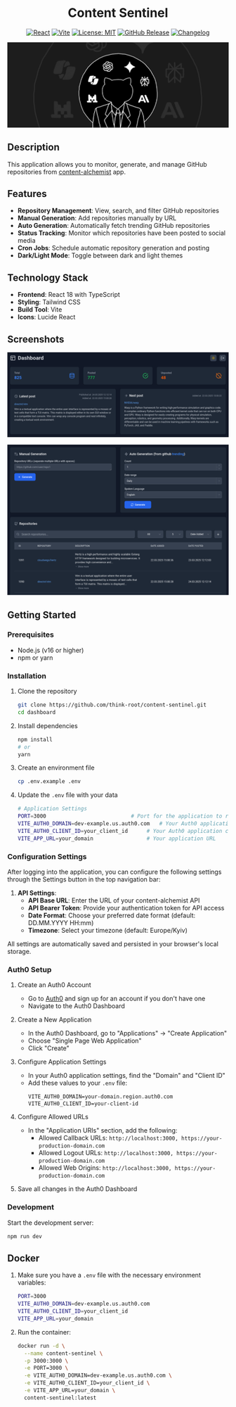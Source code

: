 <h1 align="center">Content Sentinel</h1>

<div align="center">

[![React](https://img.shields.io/badge/React-18.3.1-61DAFB?style=flat-square&logo=react)](https://reactjs.org/)
[![Vite](https://img.shields.io/badge/Vite-6.2.2-646CFF?style=flat-square&logo=vite)](https://vitejs.dev/)
[![License: MIT](https://img.shields.io/badge/License-MIT-yellow.svg)](https://opensource.org/licenses/MIT)
[![GitHub Release](https://img.shields.io/github/v/release/think-root/content-sentinel?style=flat-square)](https://github.com/think-root/content-sentinel/releases)
[![Changelog](https://img.shields.io/badge/changelog-view-blue?style=flat-square)](https://github.com/think-root/content-sentinel/blob/main/CHANGELOG.md)

<img src="assets/baner.png" alt="baner">

</div>

## Description

This application allows you to monitor, generate, and manage GitHub repositories from [content-alchemist](https://github.com/think-root/content-alchemist) app.

## Features

- **Repository Management**: View, search, and filter GitHub repositories
- **Manual Generation**: Add repositories manually by URL
- **Auto Generation**: Automatically fetch trending GitHub repositories
- **Status Tracking**: Monitor which repositories have been posted to social media
- **Cron Jobs**: Schedule automatic repository generation and posting
- **Dark/Light Mode**: Toggle between dark and light themes

## Technology Stack

- **Frontend**: React 18 with TypeScript
- **Styling**: Tailwind CSS
- **Build Tool**: Vite
- **Icons**: Lucide React

## Screenshots

![alt text](assets/screenshot0.png)

![alt text](assets/screenshot1.png)

## Getting Started

### Prerequisites

- Node.js (v16 or higher)
- npm or yarn

### Installation

1. Clone the repository
   ```bash
   git clone https://github.com/think-root/content-sentinel.git
   cd dashboard
   ```

2. Install dependencies
   ```bash
   npm install
   # or
   yarn
   ```

3. Create an environment file
   ```bash
   cp .env.example .env
   ```

4. Update the `.env` file with your data
   ```bash
   # Application Settings
   PORT=3000                           # Port for the application to run on
   VITE_AUTH0_DOMAIN=dev-example.us.auth0.com   # Your Auth0 application domain
   VITE_AUTH0_CLIENT_ID=your_client_id      # Your Auth0 application client ID
   VITE_APP_URL=your_domain                 # Your application URL
   ```

### Configuration Settings

After logging into the application, you can configure the following settings through the Settings button in the top navigation bar:

1. **API Settings**:
   - **API Base URL**: Enter the URL of your content-alchemist API
   - **API Bearer Token**: Provide your authentication token for API access
   - **Date Format**: Choose your preferred date format (default: DD.MM.YYYY HH:mm)
   - **Timezone**: Select your timezone (default: Europe/Kyiv)

All settings are automatically saved and persisted in your browser's local storage.

### Auth0 Setup

1. Create an Auth0 Account
   - Go to [Auth0](https://auth0.com/) and sign up for an account if you don't have one
   - Navigate to the Auth0 Dashboard

2. Create a New Application
   - In the Auth0 Dashboard, go to "Applications" → "Create Application"
   - Choose "Single Page Web Application"
   - Click "Create"

3. Configure Application Settings
   - In your Auth0 application settings, find the "Domain" and "Client ID"
   - Add these values to your `.env` file:
     ```
     VITE_AUTH0_DOMAIN=your-domain.region.auth0.com
     VITE_AUTH0_CLIENT_ID=your-client-id
     ```

4. Configure Allowed URLs
   - In the "Application URIs" section, add the following:
     - Allowed Callback URLs: `http://localhost:3000, https://your-production-domain.com`
     - Allowed Logout URLs: `http://localhost:3000, https://your-production-domain.com`
     - Allowed Web Origins: `http://localhost:3000, https://your-production-domain.com`

5. Save all changes in the Auth0 Dashboard

### Development

Start the development server:

```bash
npm run dev
```

## Docker

1. Make sure you have a `.env` file with the necessary environment variables:
   ```bash
   PORT=3000
   VITE_AUTH0_DOMAIN=dev-example.us.auth0.com
   VITE_AUTH0_CLIENT_ID=your_client_id
   VITE_APP_URL=your_domain
   ```

2. Run the container:
   ```bash
   docker run -d \
     --name content-sentinel \
     -p 3000:3000 \
     -e PORT=3000 \
     -e VITE_AUTH0_DOMAIN=dev-example.us.auth0.com \
     -e VITE_AUTH0_CLIENT_ID=your_client_id \
     -e VITE_APP_URL=your_domain \
     content-sentinel:latest
   ```